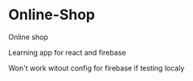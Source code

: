 # Online-Shop
Online shop

Learning app for react and firebase

Won't work witout config for firebase if testing localy

